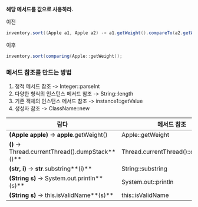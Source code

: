**해당 메서드를 값으로 사용하라.**

이전
```java
inventory.sort((Apple a1, Apple a2) -> a1.getWeight().compareTo(a2.getWeight()));
```

이후
```java
inventory.sort(comparing(Apple::getWeight));
```

### 메서드 참조를 만드는 방법
1. 정적 메서드 참조 -> Integer::parseInt
2. 다양한 형식의 인스턴스 메서드 참조 -> String::length
3. 기존 객체의 인스턴스 메서드 참조 -> instance1::getValue
4. 생성자 참조 -> ClassName::new

| 람다                                               | 메서드 참조                            |
| ------------------------------------------------ | --------------------------------- |
| **(Apple apple)** -> **apple**.getWeight()       | Apple::getWeight                  |
| **()** -> Thread.currentThread().dumpStack**()** | Thread.currentThread()::dumpStack |
| **(str, i)** -> **str**.substring**(i)**         | String::substring                 |
| **(String s)** -> System.out.println**(s)**      | System.out::println               |
| **(String s)** -> this.isValidName**(s)**        | this::isValidName                 |